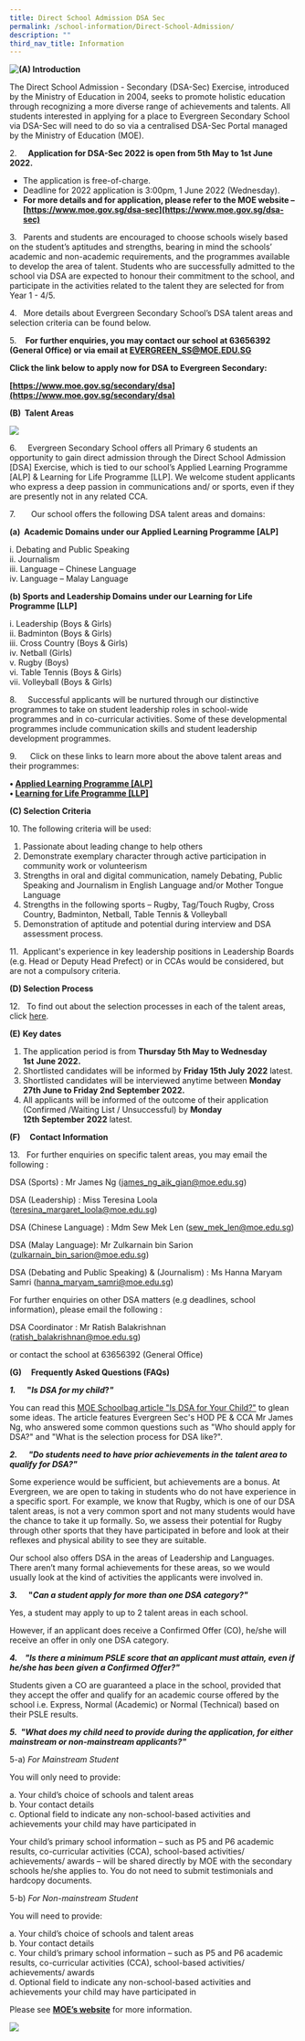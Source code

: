 ```yaml
---
title: Direct School Admission DSA Sec
permalink: /school-information/Direct-School-Admission/
description: ""
third_nav_title: Information
---
```

<div>


<div style="float: left">

<a href="https://www.moe.gov.sg/secondary/dsa">

<img src="/images/School%20information/Direct%20School%20Admission/D1.jpg">

</a>

</div>

<div>

</div>

</div>



**(A)&nbsp;Introduction**

The Direct School Admission - Secondary (DSA-Sec) Exercise, introduced by the Ministry of Education in 2004, seeks to promote holistic education through recognizing a more diverse range of achievements and talents. All students interested in applying for a place to Evergreen Secondary School via DSA-Sec will need to do so via a centralised DSA-Sec Portal managed by the Ministry of Education (MOE).

2.&nbsp; &nbsp; &nbsp;**Application for DSA-Sec 2022 is open from 5th&nbsp;May to 1st&nbsp;June 2022.**

*   The application is free-of-charge.
*   Deadline for 2022 application is 3:00pm, 1 June 2022 (Wednesday).
*   **For more details and for application, please refer to the MOE website –[https://www.moe.gov.sg/dsa-sec](https://www.moe.gov.sg/dsa-sec)**

3.&nbsp; &nbsp;Parents and students are encouraged to choose schools wisely based on the student’s aptitudes and strengths, bearing in mind the schools’ academic and non-academic requirements, and the programmes available to develop the area of talent. Students who are successfully admitted to the school via DSA are expected to honour their commitment to the school, and participate in the activities related to the talent they are selected for from Year 1 - 4/5.

4.&nbsp; &nbsp;More details about Evergreen Secondary School’s DSA talent areas and selection criteria can be found below.

5.&nbsp; &nbsp;&nbsp;**For further enquiries, you may contact our school at 63656392 (General Office) or via email at&nbsp;[EVERGREEN\_SS@MOE.EDU.SG](mailto:EVERGREEN_SS@MOE.EDU.SG)**

**Click the link below to apply now for DSA to Evergreen Secondary:**

**[https://www.moe.gov.sg/secondary/dsa](https://www.moe.gov.sg/secondary/dsa)**

**(B)&nbsp;&nbsp;Talent&nbsp;Areas**

![](/images/School%20information/Direct%20School%20Admission/D2.jpg)

6.&nbsp; &nbsp; &nbsp;Evergreen Secondary School offers all Primary 6 students an opportunity to gain direct admission through the Direct School Admission \[DSA\] Exercise, which is tied to our school’s Applied Learning Programme \[ALP\] &amp; Learning for Life Programme \[LLP\]. We welcome student applicants who express a deep passion in communications and/ or sports, even if they are presently not in any related CCA.

7.&nbsp; &nbsp; &nbsp; &nbsp;Our school offers the following DSA talent areas and domains:

**(a)&nbsp; Academic Domains under our Applied Learning Programme \[ALP\]**

i. Debating and Public Speaking  
ii. Journalism  
iii. Language – Chinese Language  
iv. Language – Malay Language

**(b) Sports and Leadership Domains under our Learning for Life Programme \[LLP\]**

i. Leadership (Boys &amp; Girls)  
ii. Badminton (Boys &amp; Girls)  
iii. Cross Country (Boys &amp; Girls)  
iv. Netball (Girls)  
v. Rugby (Boys)  
vi. Table Tennis (Boys &amp; Girls)  
vii. Volleyball (Boys &amp; Girls)

8.&nbsp; &nbsp; &nbsp;Successful applicants will be nurtured through our distinctive programmes to take on student leadership roles in school-wide programmes and in co-curricular activities. Some of these developmental programmes include communication skills and student leadership development programmes.

9.&nbsp; &nbsp; &nbsp; Click on these links to learn more about the above talent areas and their programmes:

**•&nbsp;[Applied Learning Programme \[ALP\]](/our-curriculum/Distinctive-School-Programmes/Applied-Learning-Programme-ALP/)**  
**•&nbsp;[Learning for Life Programme \[LLP\]](/our-curriculum/Distinctive-School-Programmes/Learning-for-Life-Programme-LLP/)**

**(C) Selection Criteria**&nbsp;

10\. The following criteria will be used:

1.  Passionate about leading change to help others
2.  Demonstrate exemplary character through active participation in community work or volunteerism
3.  Strengths in oral and digital communication, namely Debating, Public Speaking and Journalism in English Language and/or Mother Tongue Language
4.  Strengths in the following sports – Rugby, Tag/Touch Rugby, Cross Country, Badminton, Netball, Table Tennis &amp; Volleyball
5.  Demonstration of aptitude and potential during interview and DSA assessment process.

11.&nbsp; Applicant's experience in key leadership positions in Leadership Boards (e.g. Head or Deputy Head Prefect) or in CCAs would be considered, but are not a compulsory criteria.

**(D) Selection Process**

12.&nbsp; &nbsp;To find out about the selection processes in each of the talent areas, click&nbsp;[here](/files/Direct%20School%20Admission/Selection-Process-Information.pdf).

**(E)**&nbsp;**Key dates**

1.  The application period is from&nbsp;**Thursday 5th&nbsp;May to Wednesday 1st**&nbsp;**June 2022.**
2.  Shortlisted candidates will be informed by&nbsp;**Friday 15th&nbsp;July**&nbsp;**2022**&nbsp;latest.
3.  Shortlisted candidates will be interviewed anytime between&nbsp;**Monday 27th&nbsp;June to Friday 2nd&nbsp;September 2022.**
4.  All applicants will be informed of the outcome of their application (Confirmed /Waiting List / Unsuccessful) by&nbsp;**Monday 12th&nbsp;September**&nbsp;**2022**&nbsp;latest.

**(F)&nbsp; &nbsp; &nbsp;Contact Information**

13.&nbsp; &nbsp;For further enquiries on specific talent areas, you may email the following :

DSA (Sports) : Mr James Ng ([james\_ng\_aik\_gian@moe.edu.sg](https://evergreensec.moe.edu.sg/Downloads/james_ng_aik_gian@moe.edu.sg))

DSA (Leadership) : Miss Teresina Loola ([teresina\_margaret\_loola@moe.edu.sg](https://evergreensec.moe.edu.sg/Downloads/teresina_margaret_loola@moe.edu.sg))

DSA (Chinese Language) : Mdm Sew Mek Len ([sew\_mek\_len@moe.edu.sg](https://evergreensec.moe.edu.sg/Downloads/sew_mek_len@moe.edu.sg))

DSA (Malay Language): Mr Zulkarnain bin Sarion ([zulkarnain\_bin\_sarion@moe.edu.sg](https://evergreensec.moe.edu.sg/Downloads/zulkarnain_bin_sarion@moe.edu.sg))

DSA (Debating and Public Speaking) &amp; (Journalism) : Ms Hanna Maryam Samri ([hanna\_maryam\_samri@moe.edu.sg](https://evergreensec.moe.edu.sg/Downloads/hanna_maryam_samri@moe.edu.sg))

For further enquiries on other DSA matters (e.g deadlines, school information), please email the following :

DSA Coordinator : Mr Ratish Balakrishnan ([ratish\_balakrishnan@moe.edu.sg](https://evergreensec.moe.edu.sg/Downloads/ratish_balakrishnan@moe.edu.sg))

or contact the school at 63656392 (General Office)

**(G)&nbsp; &nbsp; &nbsp;Frequently Asked Questions (FAQs)**

**_1\._** &nbsp;&nbsp; &nbsp;**"_Is DSA for my child_?_"_**

You can read this&nbsp;[MOE Schoolbag article "Is DSA for Your Child?"](https://www.schoolbag.edu.sg/story/is-dsa-for-your-child)&nbsp;to glean some ideas. The article features Evergreen Sec's HOD PE &amp; CCA Mr James Ng, who answered some common questions such as "Who should apply for DSA?" and "What is the selection process for DSA like?".

**_2\._** &nbsp;&nbsp; &nbsp;**_"Do students need to have prior achievements in the talent area to qualify for DSA?"_**

Some experience would be sufficient, but achievements are a bonus. At Evergreen, we are open to taking in students who do not have experience in a specific sport. For example, we know that Rugby, which is one of our DSA talent areas, is not a very common sport and not many students would have the chance to take it up formally. So, we assess their potential for Rugby through other sports that they have participated in before and look at their reflexes and physical ability to see they are suitable.

Our school also offers DSA in the areas of Leadership and Languages. There aren’t many formal achievements for these areas, so we would usually look at the kind of activities the applicants were involved in.

**_3\._** &nbsp;&nbsp; &nbsp;**"_Can a student apply for more than one DSA category?"_**

Yes, a student may apply to up to 2 talent areas in each school.

However, if an applicant does receive a Confirmed Offer (CO), he/she will receive an offer in only one DSA category.

**_4.&nbsp; &nbsp; "Is there a minimum PSLE score that an applicant must attain, even if he/she has been_**&nbsp;**_given_**&nbsp;**_a Confirmed Offer?"_**

Students given a CO are guaranteed a place in the school, provided that they accept the offer and qualify for an academic course offered by the school i.e. Express, Normal (Academic) or Normal (Technical) based on their PSLE results.

**_5.&nbsp; "What does my child need to provide during the application, for either mainstream or non-mainstream applicants?"_**

5-a)&nbsp;_For Mainstream Student_

You will only need to provide:

a. Your child’s choice of schools and talent areas  
b. Your contact details  
c. Optional field to indicate any non-school-based activities and achievements your child may have participated in

Your child’s primary school information – such as P5 and P6 academic results, co-curricular activities (CCA), school-based activities/ achievements/ awards – will be shared directly by MOE with the secondary schools he/she applies to. You do not need to submit testimonials and hardcopy documents.

5-b)&nbsp;_For Non-mainstream Student_

You will need to provide:

a. Your child’s choice of schools and talent areas  
b. Your contact details  
c. Your child’s primary school information – such as P5 and P6 academic results, co-curricular activities (CCA), school-based activities/ achievements/ awards  
d. Optional field to indicate any non-school-based activities and achievements your child may have participated in

Please see&nbsp;[**MOE’s website**](https://www.moe.gov.sg/secondary/dsa/application?pt=Non-mainstream%20school)&nbsp;for more information.

![](/images/School%20information/Direct%20School%20Admission/D3.jpg)